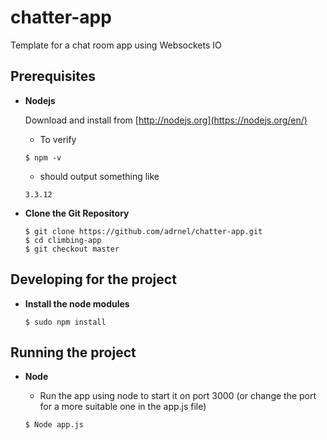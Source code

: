 # chatter-app
Template for a chat room app using Websockets IO


## Prerequisites

- **Nodejs**

  Download and install from [http://nodejs.org](https://nodejs.org/en/)
    - To verify

    ```
    $ npm -v
    ```

    - should output something like

    ```
    3.3.12
    ```

 - **Clone the Git Repository**

 	```
 	$ git clone https://github.com/adrnel/chatter-app.git
 	$ cd climbing-app
 	$ git checkout master
 	```
  
  
## Developing for the project

- **Install the node modules**

    ```
    $ sudo npm install
    ```


## Running the project
- **Node**

    - Run the app using node to start it on port 3000 (or change the port for a more suitable one in the app.js file)

    ```
    $ Node app.js
    ```
